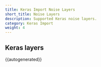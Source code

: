 ```yaml
---
title: Keras Import Noise Layers
short_title: Noise Layers
description: Supported Keras noise layers.
category: Keras Import
weight: 4
---
```


## Keras layers

{{autogenerated}}
